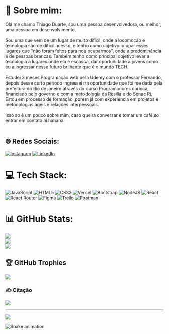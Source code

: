 # 💫 Sobre mim:
Olá me chamo Thiago Duarte, sou uma pessoa desenvolvedora, ou melhor, uma pessoa em desenvolvimento.<br><br>Sou uma  que vem de um lugar de muito difícil, onde a locomoção e tecnologia são de difícil acesso, e tenho como objetivo ocupar esses lugares que "não foram feitos para nos ocuparmos", onde a predominância é de pessoas brancas. Também tenho como principal objetivo levar a tecnologia a lugares onde ela é escassa, dar oportunidade a jovens como eu a ingressar nesse futuro brilhante que é o mundo TECH.<br><br>Estudei 3 meses Programação web pela Udemy com o professor Fernando, depois desse curto período ingressei na oportunidade que foi me dada pela prefeitura do Rio de janeiro através do curso Programadores carioca, financiado pelo governo e com a metodologia da Resilia e do Senac Rj. Estou em processo de formação ,porem já com experiência em projetos e metodologias ágeis e relações interpessoais.<br><br>Isso so é um pouco sobre mim, caso queira conversar e tomar um café,so entrar em contato ai hahaha!<br><br>


## 🌐 Redes Sociais:
[![Instagram](https://img.shields.io/badge/Instagram-%23E4405F.svg?logo=Instagram&logoColor=white)](https://instagram.com/thiagoduarte.nn) [![LinkedIn](https://img.shields.io/badge/LinkedIn-%230077B5.svg?logo=linkedin&logoColor=white)](https://linkedin.com/in/thiago-duarte-n) 

# 💻 Tech Stack:
![JavaScript](https://img.shields.io/badge/javascript-%23323330.svg?style=for-the-badge&logo=javascript&logoColor=%23F7DF1E) ![HTML5](https://img.shields.io/badge/html5-%23E34F26.svg?style=for-the-badge&logo=html5&logoColor=white) ![CSS3](https://img.shields.io/badge/css3-%231572B6.svg?style=for-the-badge&logo=css3&logoColor=white) ![Vercel](https://img.shields.io/badge/vercel-%23000000.svg?style=for-the-badge&logo=vercel&logoColor=white) ![Bootstrap](https://img.shields.io/badge/bootstrap-%23563D7C.svg?style=for-the-badge&logo=bootstrap&logoColor=white) ![NodeJS](https://img.shields.io/badge/node.js-6DA55F?style=for-the-badge&logo=node.js&logoColor=white) ![React](https://img.shields.io/badge/react-%2320232a.svg?style=for-the-badge&logo=react&logoColor=%2361DAFB) ![React Router](https://img.shields.io/badge/React_Router-CA4245?style=for-the-badge&logo=react-router&logoColor=white) 	![Figma](https://img.shields.io/badge/figma-%23F24E1E.svg?style=for-the-badge&logo=figma&logoColor=white) ![Trello](https://img.shields.io/badge/Trello-%23026AA7.svg?style=for-the-badge&logo=Trello&logoColor=white) ![Postman](https://img.shields.io/badge/Postman-FF6C37?style=for-the-badge&logo=postman&logoColor=white)
# 📊 GitHub Stats:
![](https://github-readme-stats.vercel.app/api?username=Thiagoduart4&theme=dracula&hide_border=false&include_all_commits=false&count_private=false)<br/>
![](https://github-readme-streak-stats.herokuapp.com/?user=Thiagoduart4&theme=dracula&hide_border=false)<br/>
![](https://github-readme-stats.vercel.app/api/top-langs/?username=Thiagoduart4&theme=dracula&hide_border=false&include_all_commits=false&count_private=false&layout=compact)

## 🏆 GitHub Trophies
![](https://github-profile-trophy.vercel.app/?username=Thiagoduart4&theme=dracula&no-frame=false&no-bg=false&margin-w=4)

### ✍️ Citação
![](https://quotes-github-readme.vercel.app/api?type=horizontal&theme=radical)


---
[![](https://visitcount.itsvg.in/api?id=Thiagoduart4&icon=0&color=0)](https://visitcount.itsvg.in)

 ![Snake animation](https://github.com/ThiagoDuart4/Thiagoduart4//blob/output/github-contribution-grid-snake.svg)

<!-- Proudly created with GPRM ( https://gprm.itsvg.in ) -->
